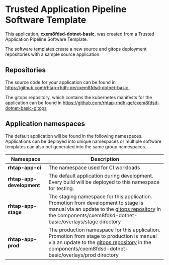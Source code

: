 # Trusted Application Pipeline Software Template

This application, **cxem8fdsd-dotnet-basic**, was created from a Trusted Application Pipeline Software Template.

The software templates create a new source and gitops deployment repositories with a sample source application. 

## Repositories

The source code for your application can be found in [https://github.com/rhtap-rhdh-qe/cxem8fdsd-dotnet-basic ](https://github.com/rhtap-rhdh-qe/cxem8fdsd-dotnet-basic ).
 
The gitops repository, which contains the kubernetes manifests for the application can be found in 
[https://github.com/rhtap-rhdh-qe/cxem8fdsd-dotnet-basic-gitops ](https://github.com/rhtap-rhdh-qe/cxem8fdsd-dotnet-basic-gitops ) 

## Application namespaces 

The default application will be found in the following namespaces. Applications can be deployed into unique namespaces or multiple software templates can also bet generated into the same group namespaces.  

|  Namespace   |  Description   |  
| -------- | -------- |
| **rhtap-app-ci** | The namespace used for CI workloads |
| **rhtap-app-development** | The default application during development. Every build will be deployed to this namespace for testing. |
| **rhtap-app-stage** | The staging namespace for this application. Promotion from development to stage is manual via an update to the [gitops repository](https://github.com/rhtap-rhdh-qe/cxem8fdsd-dotnet-basic-gitops ) in the components/cxem8fdsd-dotnet-basic/overlays/stage directory |
| **rhtap-app-prod** | The production namespace for this application. Promotion from stage to production is manual via an update to the [gitops repository](https://github.com/rhtap-rhdh-qe/cxem8fdsd-dotnet-basic-gitops ) in the components/cxem8fdsd-dotnet-basic/overlays/prod directory |
